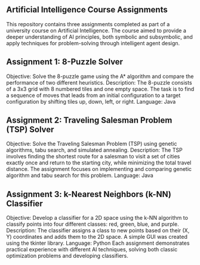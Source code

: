 ## Artificial Intelligence Course Assignments
This repository contains three assignments completed as part of a university course on Artificial Intelligence. The course aimed to provide a deeper understanding of AI principles, both symbolic and subsymbolic, and apply techniques for problem-solving through intelligent agent design.

## Assignment 1: 8-Puzzle Solver
Objective: Solve the 8-puzzle game using the A* algorithm and compare the performance of two different heuristics.
Description: The 8-puzzle consists of a 3x3 grid with 8 numbered tiles and one empty space. The task is to find a sequence of moves that leads from an initial configuration to a target configuration by shifting tiles up, down, left, or right.
Language: Java

## Assignment 2: Traveling Salesman Problem (TSP) Solver
Objective: Solve the Traveling Salesman Problem (TSP) using genetic algorithms, tabu search, and simulated annealing.
Description: The TSP involves finding the shortest route for a salesman to visit a set of cities exactly once and return to the starting city, while minimizing the total travel distance. The assignment focuses on implementing and comparing genetic algorithm and tabu search for this problem.
Language: Java

## Assignment 3: k-Nearest Neighbors (k-NN) Classifier
Objective: Develop a classifier for a 2D space using the k-NN algorithm to classify points into four different classes: red, green, blue, and purple.
Description: The classifier assigns a class to new points based on their (X, Y) coordinates and adds them to the 2D space. A simple GUI was created using the tkinter library.
Language: Python
Each assignment demonstrates practical experience with different AI techniques, solving both classic optimization problems and developing classifiers.